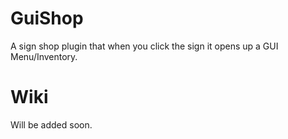 # GuiShop
A sign shop plugin that when you click the  sign it opens up a GUI Menu/Inventory.

# Wiki
Will be added soon.
